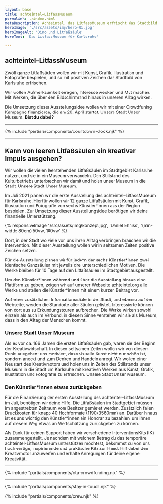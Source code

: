 ```yaml
---
layout: base
title: achteintel–LitfassMuseum
permalink: ./index.html
metaDescription: Achteintel, das LitfassMuseum erfrischt das Stadtbild von Karlsruhe mit Kunst, Grafik, Illustration und Fotografie.
heroImage: './src/assets/img/hero-01.jpg'
heroImageAlt: 'Dino und Litfaßsäule'
heroText: 'Das LitfassMuseum für Karlsruhe'

---
```


## achteintel–LitfassMuseum

Zwölf ganze Litfaßsäulen wollen wir mit Kunst, Grafik, Illustration und Fotografie bespielen, und so mit positiven Zeichen das Stadtbild von Karlsruhe erfrischen. 

Wir wollen Aufmerksamkeit erregen, Interesse wecken und Mut machen. Mit Werken, die über den Bildschirmrand hinaus in unseren Alltag wirken.

Die Umsetzung dieser Ausstellungsidee wollen wir mit einer Crowdfuning Kampagne finanzieren, die am 20. April startet. Unsere Stadt Unser Museum. **Bist du dabei?**

- - -

{% include "partials/components/countdown-clock.njk" %}

- - -

## Kann von leeren Litfaßsäulen ein kreativer Impuls ausgehen?

Wir wollen die vielen leerstehenden Litfaßsäulen im Stadtgebiet Karlsruhe nutzen, und sie in ein Museum verwandeln. Den Stillstand des Kulturbetriebs unterbrechen wir damit und holen unser Museum in die Stadt. Unsere Stadt Unser Museum.

Im Juli 2021 planen wir die erste Ausstellung des achteintel–LitfassMuseum für Karlsruhe. Hierfür wollen wir 12 ganze Litfaßsäulen mit Kunst, Grafik, Illustration und Fotografie von sechs Künstler\*innen aus der Region bespielen. Zur Umsetzung dieser Ausstellungsidee benötigen wir deine finanzielle Unterstützung.

{% responsiveImage './src/assets/img/konzept.jpg', 'Daniel Ehniss', '(min-width: 80em) 50vw, 100vw' %}

Dort, in der Stadt wo viele von uns ihren Alltag verbringen brauchen wir die Intervention. Mit dieser Ausstellung wollen wir in seltsamen Zeiten positive Zeichen setzen.

Für die Ausstellung planen wir für jede*n der sechs Künstler\*innen zwei identische Ganzsäulen mit jeweils drei unterschiedlichen Motiven. Die Werke bleiben für 10 Tage auf den Litfaßsäulen im Stadtgebiet ausgestellt.

Um den Künstler\*innen während und über die Ausstellung hinaus eine Plattform zu geben, zeigen wir auf unserer Webseite achteintel.org alle Werke und stellen die Künstler\*innen mit einem kurzen Beitrag vor.

Auf einer zusätzlichen Informationssäule in der Stadt, und ebenso auf der Webseite, werden die Standorte aller Säulen gelistet. Interessierte können von dort aus zu Erkundungstouren aufbrechen. Die Werke wirken sowohl einzeln als auch im Verbund, in diesem Sinne verstehen wir sie als Museum, dass in den Alltag der Menschen kommt.

### Unsere Stadt Unser Museum

Als es vor ca. 166 Jahren die ersten Litfaßsäulen gab, waren sie der Beginn der Kreativwirtschaft. In diesen seltsamen Zeiten wollen wir von diesem Punkt ausgehen: uns motiviert, dass visuelle Kunst nicht nur schön ist, sondern aneckt und zum Denken und Handeln anregt. Wir wollen einen Neustart des Kreativmotors und holen uns in Zeiten des Stillstands unser Museum in die Stadt um Karlsruhe mit kreativen Werken aus Kunst, Grafik, Illustration und Fotografie zu erfrischen. Unsere Stadt Unser Museum.

### Den Künstler\*innen etwas zurückgeben

Für die Finanzierung der ersten Ausstellung des achteintel–LitfassMuseum im Juli, benötigen wir deine Hilfe. Die Litfaßsäulen im Stadtgebiet müssen im angestrebten Zeitraum vom Besitzer gemietet werden. Zusätzlich fallen Druckkosten für knapp 40 Hochformate (1190x3560mm) an. Darüber hinaus ist es uns wichtig den Künstler\*innen ein Honorar zu bezahlen, um ihnen auf diesem Weg etwas an Wertschätzung zurückgeben zu können.

Als Dank für deinen Support haben wir verschiedene InterventionsKits (IK) zusammengestellt. Je nachdem mit welchem Betrag du das temporäre achteintel-LitfassMuseum unterstützen möchtest, bekommst du von uns hochwertige, inspirierende und praktische Kits zur Hand. Hilf dabei den Kreativmotor anzuwerfen und erhalte Anregungen für deine eigene Kreativität.

- - -

{% include "partials/components/cta-crowdfunding.njk" %}

- - -

{% include "partials/components/stay-in-touch.njk" %}

{% include "partials/components/crew.njk" %}